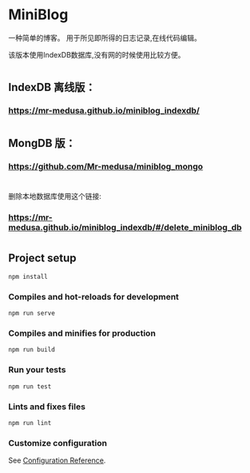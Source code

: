 # MiniBlog

一种简单的博客。 用于所见即所得的日志记录,在线代码编辑。

该版本使用IndexDB数据库,没有网的时候使用比较方便。
#
## IndexDB 离线版：

### https://mr-medusa.github.io/miniblog_indexdb/
 
#
## MongDB 版：

### https://github.com/Mr-medusa/miniblog_mongo
#
#    

删除本地数据库使用这个链接:

### https://mr-medusa.github.io/miniblog_indexdb/#/delete_miniblog_db

#    
#    
#    

## Project setup
```
npm install
```

### Compiles and hot-reloads for development
```
npm run serve
```

### Compiles and minifies for production
```
npm run build
```

### Run your tests
```
npm run test
```

### Lints and fixes files
```
npm run lint
```

### Customize configuration
See [Configuration Reference](https://cli.vuejs.org/config/).
